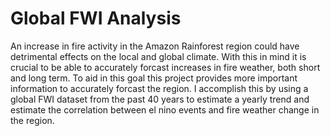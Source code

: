# Global FWI Analysis
An increase in fire activity in the Amazon Rainforest region could have detrimental effects on the local and global climate. With this in mind it is crucial to be able to accurately forcast increases in fire weather, both short and long term. To aid in this goal this project provides more important information to accurately forcast the region. I accomplish this by using a global FWI dataset from the past 40 years to estimate a yearly trend and estimate the correlation between el nino events and fire weather change in the region.
